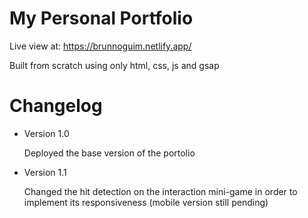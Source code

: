 # My Personal Portfolio

Live view at: https://brunnoguim.netlify.app/

Built from scratch using only html, css, js and gsap

# Changelog

- Version 1.0

  Deployed the base version of the portolio

- Version 1.1

  Changed the hit detection on the interaction mini-game in order to implement its responsiveness (mobile version still pending)
